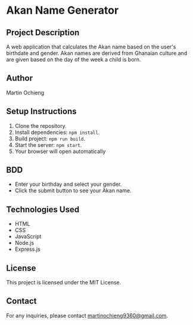 # Akan Name Generator

## Project Description
A web application that calculates the Akan name based on the user's birthdate and gender. Akan names are derived from Ghanaian culture and are given based on the day of the week a child is born.

## Author
Martin Ochieng

## Setup Instructions
1. Clone the repository.
2. Install dependencies: `npm install`.
3. Build project: `npm run build`.
4. Start the server: `npm start`.
5. Your browser will open automatically

## BDD
- Enter your birthday and select your gender.
- Click the submit button to see your Akan name.

## Technologies Used
- HTML
- CSS
- JavaScript
- Node.js
- Express.js

## License
This project is licensed under the MIT License.

## Contact
For any inquiries, please contact martinochieng9360@gmail.com.
